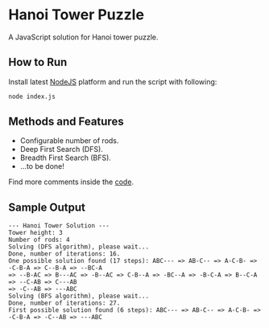 # Hanoi Tower Puzzle

A JavaScript solution for Hanoi tower puzzle.

How to Run
----------

Install latest [NodeJS](https://nodejs.org) platform and run the script with following:

```bash
node index.js
```

Methods and Features 
--------------------

+ Configurable number of rods.
+ Deep First Search (DFS).
+ Breadth First Search (BFS).
+ ...to be done!

Find more comments inside the [code](src/index.js).

Sample Output
-------------

```
--- Hanoi Tower Solution ---
Tower height: 3
Number of rods: 4
Solving (DFS algorithm), please wait...
Done, number of iterations: 16.
One possible solution found (17 steps): ABC--- => AB-C-- => A-C-B- => -C-B-A => C--B-A => --BC-A 
=> --B-AC => B---AC => -B--AC => C-B--A => -BC--A => -B-C-A => B--C-A => --C-AB => C---AB 
=> -C--AB => ---ABC
Solving (BFS algorithm), please wait...
Done, number of iterations: 27.
First possible solution found (6 steps): ABC--- => AB-C-- => A-C-B- => -C-B-A => -C--AB => ---ABC
```
